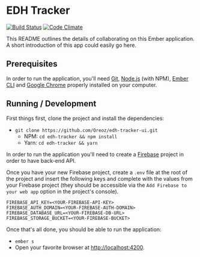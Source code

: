 # EDH Tracker

[![Build Status](https://travis-ci.org/Oreoz/edh-tracker-ui.svg?branch=master)](https://travis-ci.org/Oreoz/edh-tracker-ui)
[![Code Climate](https://codeclimate.com/github/Oreoz/edh-tracker-ui/badges/gpa.svg)](https://codeclimate.com/github/Oreoz/edh-tracker-ui)

This README outlines the details of collaborating on this Ember application.
A short introduction of this app could easily go here.

## Prerequisites

In order to run the application, you'll need [Git](https://git-scm.com/),
[Node.js](https://nodejs.org/) (with NPM), [Ember CLI](https://ember-cli.com/) and
[Google Chrome](https://google.com/chrome/) properly installed on your computer.

## Running / Development

First things first, clone the project and install the dependencies:

* `git clone https://github.com/Oreoz/edh-tracker-ui.git`
  * NPM: `cd edh-tracker && npm install`
  * Yarn: `cd edh-tracker && yarn`

In order to run the application you'll need to create a
[Firebase](https://firebase.google.com/) project in order to have back-end API.

Once you have your new Firebase project, create a `.env` file at the root of
the project and insert the following keys and complete with the values from your
Firebase project (they should be accessible via the `Add Firebase to your web
app` option in the project's console).

```
FIREBASE_API_KEY=<YOUR-FIREBASE-API-KEY>
FIREBASE_AUTH_DOMAIN=<YOUR-FIREBASE-AUTH-DOMAIN>
FIREBASE_DATABASE_URL=<YOUR-FIREBASE-DB-URL>
FIREBASE_STORAGE_BUCKET=<YOUR-FIREBASE-BUCKET>
```

Once that's all done, you should be able to run the application:
* `ember s`
* Open your favorite browser at [http://localhost:4200](http://localhost:4200).
